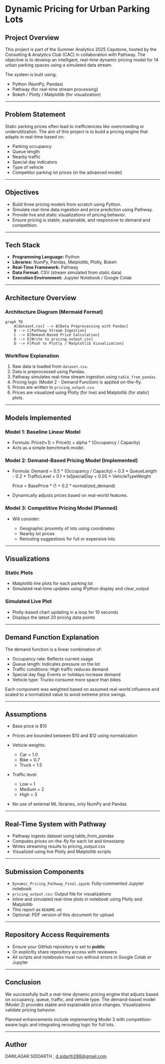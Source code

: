 # Dynamic Pricing for Urban Parking Lots

## Project Overview

This project is part of the Summer Analytics 2025 Capstone, hosted by the Consulting & Analytics Club (CAC) in collaboration with Pathway. The objective is to develop an intelligent, real-time dynamic pricing model for 14 urban parking spaces using a simulated data stream.

The system is built using:

* Python (NumPy, Pandas)
* Pathway (for real-time stream processing)
* Bokeh / Plotly / Matplotlib (for visualization)

---

## Problem Statement

Static parking prices often lead to inefficiencies like overcrowding or underutilization. The aim of this project is to build a pricing engine that adapts in real-time based on:

* Parking occupancy
* Queue length
* Nearby traffic
* Special day indicators
* Type of vehicle
* Competitor parking lot prices (in the advanced model)

---

## Objectives

* Build three pricing models from scratch using Python.
* Simulate real-time data ingestion and price prediction using Pathway.
* Provide live and static visualizations of pricing behavior.
* Ensure pricing is stable, explainable, and responsive to demand and competition.

---

## Tech Stack

* **Programming Language:** Python
* **Libraries:** NumPy, Pandas, Matplotlib, Plotly, Bokeh
* **Real-Time Framework:** Pathway
* **Data Format:** CSV (stream simulated from static data)
* **Execution Environment:** Jupyter Notebook / Google Colab

---

## Architecture Overview

### Architecture Diagram (Mermaid Format)

```mermaid
graph TD
    A[dataset.csv] --> B[Data Preprocessing with Pandas]
    B --> C[Pathway Stream Ingestion]
    C --> D[Demand-Based Price Calculation]
    D --> E[Write to pricing_output.csv]
    D --> F[Push to Plotly / Matplotlib Visualization]
```

### Workflow Explanation

1. Raw data is loaded from `dataset.csv`.
2. Data is preprocessed using Pandas.
3. Pathway simulates real-time stream ingestion using `table_from_pandas`.
4. Pricing logic (Model 2 - Demand Function) is applied on-the-fly.
5. Prices are written to `pricing_output.csv`.
6. Prices are visualized using Plotly (for live) and Matplotlib (for static) plots.

---

## Models Implemented

### Model 1: Baseline Linear Model

* Formula: Price(t+1) = Price(t) + alpha \* (Occupancy / Capacity)
* Acts as a simple benchmark model.

### Model 2: Demand-Based Pricing Model (Implemented)

* Formula:
  Demand = 0.5 \* (Occupancy / Capacity) +
  0.3 \* QueueLength -
  0.2 \* TrafficLevel +
  0.1 \* IsSpecialDay +
  0.05 \* VehicleTypeWeight

  Price = BasePrice \* (1 + 0.2 \* normalized\_demand)

* Dynamically adjusts prices based on real-world features.

### Model 3: Competitive Pricing Model (Planned)

* Will consider:

  * Geographic proximity of lots using coordinates
  * Nearby lot prices
  * Rerouting suggestions for full or expensive lots

---

## Visualizations

### Static Plots

* Matplotlib line plots for each parking lot
* Simulated real-time updates using IPython display and clear\_output

### Simulated Live Plot

* Plotly-based chart updating in a loop for 10 seconds
* Displays the latest 20 pricing data points

---

## Demand Function Explanation

The demand function is a linear combination of:

* Occupancy rate: Reflects current usage
* Queue length: Indicates pressure on the lot
* Traffic conditions: High traffic reduces demand
* Special day flag: Events or holidays increase demand
* Vehicle type: Trucks consume more space than bikes

Each component was weighted based on assumed real-world influence and scaled to a normalized value to avoid extreme price swings.

---

## Assumptions

* Base price is \$10
* Prices are bounded between \$10 and \$12 using normalization
* Vehicle weights:

  * Car = 1.0
  * Bike = 0.7
  * Truck = 1.5
* Traffic level:

  * Low = 1
  * Medium = 2
  * High = 3
* No use of external ML libraries, only NumPy and Pandas

---

## Real-Time System with Pathway

* Pathway ingests dataset using table\_from\_pandas
* Computes prices on-the-fly for each lot and timestamp
* Writes streaming results to pricing\_output.csv
* Visualized using live Plotly and Matplotlib scripts

---

## Submission Components

* `Dynamic_Pricing_Pathway_Final.ipynb`: Fully-commented Jupyter notebook
* `pricing_output.csv`: Output file for visualizations
* Inline and simulated real-time plots in notebook using Plotly and Matplotlib
* This report as `README.md`
* Optional: PDF version of this document for upload

---

## Repository Access Requirements

* Ensure your GitHub repository is set to **public**
* Or explicitly share repository access with reviewers
* All scripts and notebooks must run without errors in Google Colab or Jupyter

---

## Conclusion

We successfully built a real-time dynamic pricing engine that adjusts based on occupancy, queue, traffic, and vehicle type. The demand-based model (Model 2) provides stable and explainable price changes. Visualizations validate pricing behavior.

Planned enhancements include implementing Model 3 with competition-aware logic and integrating rerouting logic for full lots.

---

## Author

DAWLAGAR SIDDARTH , d.sidarth286@gmail.com
